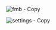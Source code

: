 ![fmb - Copy](https://github.com/user-attachments/assets/490fc3ad-6533-4f44-bdc5-c0165f9cd811)

![settings - Copy](https://github.com/user-attachments/assets/224e2582-096f-4331-89e1-63d132fd6a76)
